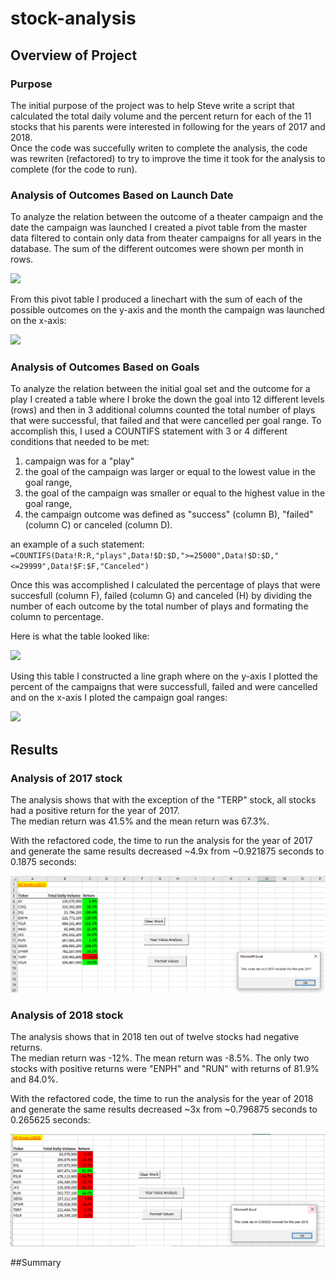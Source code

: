 # stock-analysis

## Overview of Project

### Purpose
The initial purpose of the project was to help Steve write a script that calculated the total daily volume and the percent return for each of the 11 stocks that his parents were interested in following for the years of 2017 and 2018.  
Once the code was succefully writen to complete the analysis, the code was rewriten (refactored) to try to improve the time it took for the analysis to complete (for the code to run).

### Analysis of Outcomes Based on Launch Date
To analyze the relation between the outcome of a theater campaign and the date the campaign was launched I created a pivot table from the master data filtered to contain only data from theater campaigns for all years in the database.  The sum of the different outcomes were shown per month in rows.

![](resources/Table-theater-outcomes.PNG)

From this pivot table I produced a linechart with the sum of each of the possible outcomes on the y-axis and the month the campaign was launched on the x-axis:

![](resources/Theater_Outcomes_vs_Launch.png)

### Analysis of Outcomes Based on Goals
To analyze the relation between the initial goal set and the outcome for a play I created a table where I broke the down the goal into 12 different levels (rows) and then in 3 additional columns counted the total number of plays that were successful, that failed and that were cancelled per goal range.  To accomplish this, I used a COUNTIFS statement with 3 or 4 different conditions that needed to be met: 

1. campaign was for a "play" 
2. the goal of the campaign was larger or equal to the lowest value in the goal range, 
3. the goal of the campaign was smaller or equal to the highest value in the goal range,
4. the campaign outcome was defined as "success" (column B), "failed" (column C) or canceled (column D).

an example of a such statement: ```=COUNTIFS(Data!R:R,"plays",Data!$D:$D,">=25000",Data!$D:$D,"<=29999",Data!$F:$F,"Canceled")```

Once this was accomplished I calculated the percentage of plays that were succesfull (column F), failed (column G) and canceled (H) by dividing the number of each outcome by the total number of plays and formating the column to percentage.

Here is what the table looked like:

![](/Resources/Table-outcomes-goals.PNG)

Using this table I constructed a line graph where on the y-axis I plotted the percent of the campaigns that were successfull, failed and were cancelled and on the x-axis I ploted the campaign goal ranges:

![](resources/Outcomes_vs_Goals.png)


## Results

### Analysis of 2017 stock

The analysis shows that with the exception of the "TERP" stock, all stocks had a positive return for the year of 2017.  
The median return was 41.5% and the mean return was 67.3%.

With the refactored code, the time to run the analysis for the year of 2017 and generate the same results decreased ~4.9x from ~0.921875 seconds to 0.1875 seconds:

![](Resources/VBA_Challenge_2017.PNG)

### Analysis of 2018 stock

The analysis shows that in 2018 ten out of twelve stocks had negative returns.  
The median return was -12%. The mean return was -8.5%.
The only two stocks with positive returns were "ENPH" and "RUN" with returns of 81.9% and 84.0%.

With the refactored code, the time to run the analysis for the year of 2018 and generate the same results decreased ~3x from ~0.796875 seconds to 0.265625 seconds:

![](Resources/VBA_Challenge_2018.PNG)

##Summary


